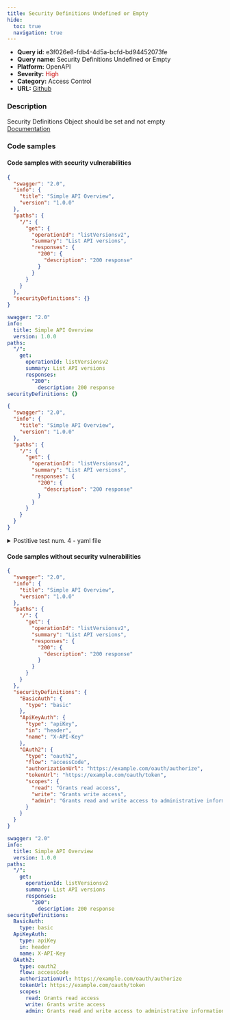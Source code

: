 ```yaml
---
title: Security Definitions Undefined or Empty
hide:
  toc: true
  navigation: true
---
```


<style>
  .highlight .hll {
    background-color: #ff171742;
  }
  .md-content {
    max-width: 1100px;
    margin: 0 auto;
  }
</style>

-   **Query id:** e3f026e8-fdb4-4d5a-bcfd-bd94452073fe
-   **Query name:** Security Definitions Undefined or Empty
-   **Platform:** OpenAPI
-   **Severity:** <span style="color:#C00">High</span>
-   **Category:** Access Control
-   **URL:** [Github](https://github.com/Checkmarx/kics/tree/master/assets/queries/openAPI/2.0/security_definitions_undefined_or_empty)

### Description
Security Definitions Object should be set and not empty<br>
[Documentation](https://swagger.io/specification/v2/#securityDefinitionsObject)

### Code samples
#### Code samples with security vulnerabilities
```json title="Postitive test num. 1 - json file" hl_lines="2"
{
  "swagger": "2.0",
  "info": {
    "title": "Simple API Overview",
    "version": "1.0.0"
  },
  "paths": {
    "/": {
      "get": {
        "operationId": "listVersionsv2",
        "summary": "List API versions",
        "responses": {
          "200": {
            "description": "200 response"
          }
        }
      }
    }
  },
  "securityDefinitions": {}
}

```
```yaml title="Postitive test num. 2 - yaml file" hl_lines="1"
swagger: "2.0"
info:
  title: Simple API Overview
  version: 1.0.0
paths:
  "/":
    get:
      operationId: listVersionsv2
      summary: List API versions
      responses:
        "200":
          description: 200 response
securityDefinitions: {}

```
```json title="Postitive test num. 3 - json file" hl_lines="2"
{
  "swagger": "2.0",
  "info": {
    "title": "Simple API Overview",
    "version": "1.0.0"
  },
  "paths": {
    "/": {
      "get": {
        "operationId": "listVersionsv2",
        "summary": "List API versions",
        "responses": {
          "200": {
            "description": "200 response"
          }
        }
      }
    }
  }
}

```
<details><summary>Postitive test num. 4 - yaml file</summary>

```yaml hl_lines="1"
swagger: "2.0"
info:
  title: Simple API Overview
  version: 1.0.0
paths:
  "/":
    get:
      operationId: listVersionsv2
      summary: List API versions
      responses:
        "200":
          description: 200 response

```
</details>


#### Code samples without security vulnerabilities
```json title="Negative test num. 1 - json file"
{
  "swagger": "2.0",
  "info": {
    "title": "Simple API Overview",
    "version": "1.0.0"
  },
  "paths": {
    "/": {
      "get": {
        "operationId": "listVersionsv2",
        "summary": "List API versions",
        "responses": {
          "200": {
            "description": "200 response"
          }
        }
      }
    }
  },
  "securityDefinitions": {
    "BasicAuth": {
      "type": "basic"
    },
    "ApiKeyAuth": {
      "type": "apiKey",
      "in": "header",
      "name": "X-API-Key"
    },
    "OAuth2": {
      "type": "oauth2",
      "flow": "accessCode",
      "authorizationUrl": "https://example.com/oauth/authorize",
      "tokenUrl": "https://example.com/oauth/token",
      "scopes": {
        "read": "Grants read access",
        "write": "Grants write access",
        "admin": "Grants read and write access to administrative information"
      }
    }
  }
}

```
```yaml title="Negative test num. 2 - yaml file"
swagger: "2.0"
info:
  title: Simple API Overview
  version: 1.0.0
paths:
  "/":
    get:
      operationId: listVersionsv2
      summary: List API versions
      responses:
        "200":
          description: 200 response
securityDefinitions:
  BasicAuth:
    type: basic
  ApiKeyAuth:
    type: apiKey
    in: header
    name: X-API-Key
  OAuth2:
    type: oauth2
    flow: accessCode
    authorizationUrl: https://example.com/oauth/authorize
    tokenUrl: https://example.com/oauth/token
    scopes:
      read: Grants read access
      write: Grants write access
      admin: Grants read and write access to administrative information

```
